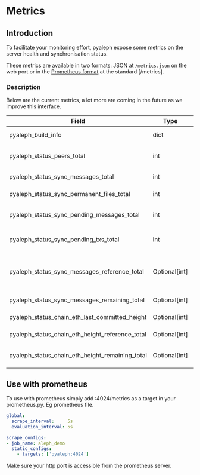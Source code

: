 # Metrics

## Introduction

To facilitate your monitoring effort, pyaleph expose some metrics on the
server health and synchronisation status.

These metrics are available in two formats: JSON at
`/metrics.json` on the web port or in the [Prometheus
format](https://github.com/prometheus/docs/blob/master/content/docs/instrumenting/exposition_formats.md)
at the standard [/metrics].

### Description

Below are the current metrics, a lot more are coming in the future as we
improve this interface.

| Field                                           | Type           | Description                                                                                      |
|-------------------------------------------------|----------------|--------------------------------------------------------------------------------------------------|
| pyaleph_build_info                              | dict           | Software build information.                                                                      |
| pyaleph_status_peers_total                      | int            | Total number of peers of this node on the aleph.im network.                                      |
| pyaleph_status_sync_messages_total              | int            | Number of messages processed by this node.                                                       |
| pyaleph_status_sync_permanent_files_total       | int            | Total number of permanent files stored.                                                          |
| pyaleph_status_sync_pending_messages_total      | int            | Number of messages received by the node and queued for processing.                               |
| pyaleph_status_sync_pending_txs_total           | int            | Number of on-chain transactions that are queued for processing.                                  |
| pyaleph_status_sync_messages_reference_total    | Optional[int]  | Number of processed messages on the reference node. (see aleph.reference_node_url config option) |
| pyaleph_status_sync_messages_remaining_total    | Optional[int]  | Message difference with the reference node.                                                      |
| pyaleph_status_chain_eth_last_committed_height  | Optional[int]  | Last treated block height in the ETH chain.                                                      |
| pyaleph_status_chain_eth_height_reference_total | Optional[int]  | Last known block height on the ETH chain.                                                        |
| pyaleph_status_chain_eth_height_remaining_total | Optional[int]  | Remaining blocks to process on the ETH chain.                                                    |

## Use with prometheus

To use with prometheus simply add <your server url>:4024/metrics as a
target in your prometheus.py. Eg prometheus file.

```yaml
global:  
  scrape_interval:     5s
  evaluation_interval: 5s

scrape_configs:
- job_name: aleph_demo
  static_configs:
    - targets: ['pyaleph:4024']
```

Make sure your http port is accessible from the prometheus server.

